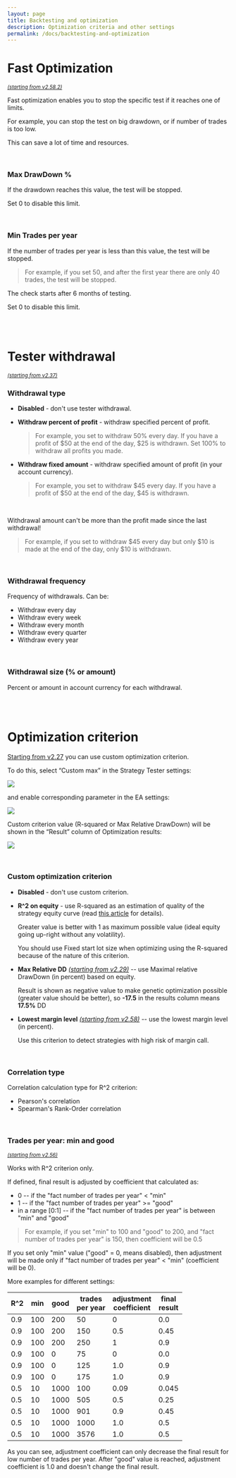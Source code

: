 ```yaml
---
layout: page
title: Backtesting and optimization
description: Optimization criteria and other settings
permalink: /docs/backtesting-and-optimization
---
```


# Fast Optimization

<sup>[*(starting from v2.58.2)*](/docs/versions-history#20240118-0212-2582)</sup>

Fast optimization enables you to stop the specific test if it reaches one of limits.

For example, you can stop the test on big drawdown, or if number of trades is too low.

This can save a lot of time and resources.

<br />

### Max DrawDown %

If the drawdown reaches this value, the test will be stopped.

Set 0 to disable this limit.

<br />

### Min Trades per year

If the number of trades per year is less than this value, the test will be stopped.

> For example, if you set 50, and after the first year there are only 40 trades, the test will be stopped.

The check starts after 6 months of testing.

Set 0 to disable this limit.


<br />
<br />

# Tester withdrawal

<sup>[*(starting from v2.37)*](/docs/versions-history#20210906-237)</sup>


### Withdrawal type

* **Disabled** - don't use tester withdrawal.
* **Withdraw percent of profit** - withdraw specified percent of profit.

  > For example, you set to withdraw 50% every day. If you have a profit of $50 at the end of the day, $25 is withdrawn. Set 100% to withdraw all profits you made.

* **Withdraw fixed amount** - withdraw specified amount of profit (in your account currency).

  > For example, you set to withdraw $45 every day. If you have a profit of $50 at the end of the day, $45 is withdrawn.

<br />

Withdrawal amount can't be more than the profit made since the last withdrawal!
> For example, if you set to withdraw $45 every day but only $10 is made at the end of the day, only $10 is withdrawn.

<br />

### Withdrawal frequency

Frequency of withdrawals. Can be:
* Withdraw every day
* Withdraw every week
* Withdraw every month
* Withdraw every quarter
* Withdraw every year

<br />

### Withdrawal size (% or amount)

Percent or amount in account currency for each withdrawal.

<br />
<br />

# Optimization criterion

[Starting from v2.27](/docs/versions-history#20210302-227) you can use custom optimization criterion.

To do this, select “Custom max” in the Strategy Tester settings:

![]({{site.baseurl}}/assets/img/docs/custom_criterion_1.png)

and enable corresponding parameter in the EA settings:

![]({{site.baseurl}}/assets/img/docs/custom_criterion_2.png)

Custom criterion value (R-squared or Max Relative DrawDown) will be shown in the “Result” column of Optimization results:

![]({{site.baseurl}}/assets/img/docs/custom_criterion_3.png)

<br />

### Custom optimization criterion

* **Disabled** - don't use custom criterion.
* **R^2 on equity** - use R-squared as an estimation of quality of the strategy equity curve (read [this article](https://www.mql5.com/en/articles/2358) for details).

    Greater value is better with 1 as maximum possible value (ideal equity going up-right without any volatility).

    You should use Fixed start lot size when optimizing using the R-squared because of the nature of this criterion.

* **Max Relative DD** [*(starting from v2.29)*](/docs/versions-history#20210403-229) -- use Maximal relative DrawDown (in percent) based on equity.

  Result is shown as negative value to make genetic optimization possible (greater value should be better), so **-17.5** in the results column means **17.5%** DD

* **Lowest margin level** [*(starting from v2.58)*](/docs/versions-history#20231127-1226-258) -- use the lowest margin level (in percent).

  Use this criterion to detect strategies with high risk of margin call.

<br />

### Correlation type

Correlation calculation type for R^2 criterion:
* Pearson's correlation
* Spearman's Rank-Order correlation

<br />

### Trades per year: min and good

<sup>[*(starting from v2.56)*](/docs/versions-history#20230818-1124-256)</sup>

Works with R^2 criterion only.

If defined, final result is adjusted by coefficient that calculated as:
* 0 -- if the "fact number of trades per year" < "min"
* 1 -- if the "fact number of trades per year" >= "good"
* in a range [0:1] -- if the "fact number of trades per year" is between "min" and "good"

> For example, if you set "min" to 100 and "good" to 200, and "fact number of trades per year" is 150, then coefficient will be 0.5

If you set only "min" value ("good" = 0, means disabled), then adjustment will be made only if "fact number of trades per year" < "min" (coefficient will be 0).

More examples for different settings:

| R^2 | min | good | trades <br />per year | adjustment <br />coefficient | final <br />result |
| --- |-----| --- |-----------------------|------------------------|--------------|
| 0.9 | 100 | 200 | 50                    | 0                      | 0.0          |
| 0.9 | 100 | 200 | 150                   | 0.5                    | 0.45       |
| 0.9 | 100 | 200 | 250                   | 1                      | 0.9          |
| 0.9 | 100 | 0 | 75                    | 0                      | 0.0            |
| 0.9 | 100 | 0 | 125                   | 1.0                    | 0.9            |
| 0.9 | 100 | 0 | 175                   | 1.0                    | 0.9            |
| 0.5 | 10  | 1000 | 100                   | 0.09                  | 0.045        |
| 0.5 | 10  | 1000 | 505                   | 0.5                   | 0.25          |
| 0.5 | 10  | 1000 | 901                   | 0.9                   | 0.45          |
| 0.5 | 10  | 1000 | 1000                  | 1.0                   | 0.5            |
| 0.5 | 10  | 1000 | 3576                  | 1.0                   | 0.5            |

As you can see, adjustment coefficient can only decrease the final result for low number of trades per year. After "good" value is reached, adjustment coefficient is 1.0 and doesn't change the final result.



